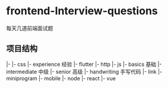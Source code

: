 # frontend-Interview-questions
每天几道前端面试题

## 项目结构

|-
  |- css
  |- experience 经验
  |- flutter
  |- http
  |- js
    |- basics 基础
    |- intermediate 中级
    |- senior 高级
    |- handwriting 手写代码
  |- link
  |- miniprogram
  |- mobile
  |- node
  |- react
  |- vue
